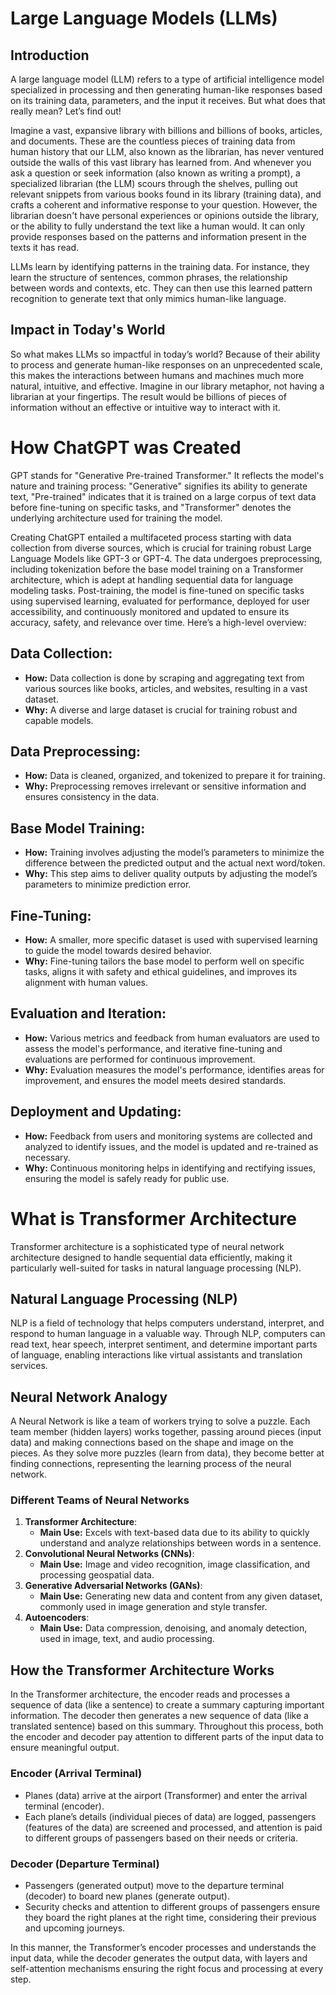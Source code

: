 # Large Language Models (LLMs)

## Introduction
A large language model (LLM) refers to a type of artificial intelligence model specialized in processing and then generating human-like responses based on its training data, parameters, and the input it receives. But what does that really mean? Let’s find out!

Imagine a vast, expansive library with billions and billions of books, articles, and documents. These are the countless pieces of training data from human history that our LLM, also known as the librarian, has never ventured outside the walls of this vast library has learned from. And whenever you ask a question or seek information (also known as writing a prompt), a specialized librarian (the LLM) scours through the shelves, pulling out relevant snippets from various books found in its library (training data), and crafts a coherent and informative response to your question. However, the librarian doesn't have personal experiences or opinions outside the library, or the ability to fully understand the text like a human would. It can only provide responses based on the patterns and information present in the texts it has read.

LLMs learn by identifying patterns in the training data. For instance, they learn the structure of sentences, common phrases, the relationship between words and contexts, etc. They can then use this learned pattern recognition to generate text that only mimics human-like language.

## Impact in Today's World
So what makes LLMs so impactful in today’s world? Because of their ability to process and generate human-like responses on an unprecedented scale, this makes the interactions between humans and machines much more natural, intuitive, and effective. Imagine in our library metaphor, not having a librarian at your fingertips. The result would be billions of pieces of information without an effective or intuitive way to interact with it.
# How ChatGPT was Created

GPT stands for "Generative Pre-trained Transformer." It reflects the model's nature and training process: "Generative" signifies its ability to generate text, "Pre-trained" indicates that it is trained on a large corpus of text data before fine-tuning on specific tasks, and "Transformer" denotes the underlying architecture used for training the model.

Creating ChatGPT entailed a multifaceted process starting with data collection from diverse sources, which is crucial for training robust Large Language Models like GPT-3 or GPT-4. The data undergoes preprocessing, including tokenization before the base model training on a Transformer architecture, which is adept at handling sequential data for language modeling tasks. Post-training, the model is fine-tuned on specific tasks using supervised learning, evaluated for performance, deployed for user accessibility, and continuously monitored and updated to ensure its accuracy, safety, and relevance over time. Here’s a high-level overview:

## Data Collection:
- **How:** Data collection is done by scraping and aggregating text from various sources like books, articles, and websites, resulting in a vast dataset.
- **Why:** A diverse and large dataset is crucial for training robust and capable models.

## Data Preprocessing:
- **How:** Data is cleaned, organized, and tokenized to prepare it for training.
- **Why:** Preprocessing removes irrelevant or sensitive information and ensures consistency in the data.

## Base Model Training:
- **How:** Training involves adjusting the model’s parameters to minimize the difference between the predicted output and the actual next word/token.
- **Why:** This step aims to deliver quality outputs by adjusting the model’s parameters to minimize prediction error.

## Fine-Tuning:
- **How:** A smaller, more specific dataset is used with supervised learning to guide the model towards desired behavior.
- **Why:** Fine-tuning tailors the base model to perform well on specific tasks, aligns it with safety and ethical guidelines, and improves its alignment with human values.

## Evaluation and Iteration:
- **How:** Various metrics and feedback from human evaluators are used to assess the model's performance, and iterative fine-tuning and evaluations are performed for continuous improvement.
- **Why:** Evaluation measures the model's performance, identifies areas for improvement, and ensures the model meets desired standards.

## Deployment and Updating:
- **How:** Feedback from users and monitoring systems are collected and analyzed to identify issues, and the model is updated and re-trained as necessary.
- **Why:** Continuous monitoring helps in identifying and rectifying issues, ensuring the model is safely ready for public use.
# What is Transformer Architecture

Transformer architecture is a sophisticated type of neural network architecture designed to handle sequential data efficiently, making it particularly well-suited for tasks in natural language processing (NLP).

## Natural Language Processing (NLP)
NLP is a field of technology that helps computers understand, interpret, and respond to human language in a valuable way. Through NLP, computers can read text, hear speech, interpret sentiment, and determine important parts of language, enabling interactions like virtual assistants and translation services.

## Neural Network Analogy
A Neural Network is like a team of workers trying to solve a puzzle. Each team member (hidden layers) works together, passing around pieces (input data) and making connections based on the shape and image on the pieces. As they solve more puzzles (learn from data), they become better at finding connections, representing the learning process of the neural network.

### Different Teams of Neural Networks
1. **Transformer Architecture**:
   - **Main Use:** Excels with text-based data due to its ability to quickly understand and analyze relationships between words in a sentence.
2. **Convolutional Neural Networks (CNNs)**:
   - **Main Use:** Image and video recognition, image classification, and processing geospatial data.
3. **Generative Adversarial Networks (GANs)**:
   - **Main Use:** Generating new data and content from any given dataset, commonly used in image generation and style transfer.
4. **Autoencoders**:
   - **Main Use:** Data compression, denoising, and anomaly detection, used in image, text, and audio processing.

## How the Transformer Architecture Works
In the Transformer architecture, the encoder reads and processes a sequence of data (like a sentence) to create a summary capturing important information. The decoder then generates a new sequence of data (like a translated sentence) based on this summary. Throughout this process, both the encoder and decoder pay attention to different parts of the input data to ensure meaningful output.

### Encoder (Arrival Terminal)
- Planes (data) arrive at the airport (Transformer) and enter the arrival terminal (encoder).
- Each plane’s details (individual pieces of data) are logged, passengers (features of the data) are screened and processed, and attention is paid to different groups of passengers based on their needs or criteria.

### Decoder (Departure Terminal)
- Passengers (generated output) move to the departure terminal (decoder) to board new planes (generate output).
- Security checks and attention to different groups of passengers ensure they board the right planes at the right time, considering their previous and upcoming journeys.

In this manner, the Transformer’s encoder processes and understands the input data, while the decoder generates the output data, with layers and self-attention mechanisms ensuring the right focus and processing at every step.

